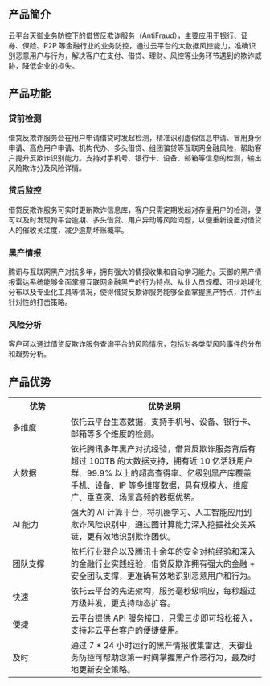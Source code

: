 ## 产品简介
云平台天御业务防控下的借贷反欺诈服务（AntiFraud），主要应用于银行、证券、保险、P2P 等金融行业的业务防控，通过云平台的大数据风控能力，准确识别恶意用户与行为，解决客户在支付、借贷、理财、风控等业务环节遇到的欺诈威胁，降低企业的损失。

## 产品功能
### 贷前检测
借贷反欺诈服务会在用户申请借贷时发起检测，精准识别虚假信息申请、冒用身份申请、高危用户申请、机构代办、多头借贷、组团骗贷等互联网金融风险，帮助客户提升反欺诈识别能力。支持对手机号、银行卡、设备、邮箱等信息的检测，输出风险欺诈分及风险详情。

### 贷后监控
借贷反欺诈服务可实时更新欺诈信息库，客户只需定期发起对存量用户的检测，便可以及时发现跨平台逾期、多头借贷、用户异动等风险问题，以便重新设置对借贷人的催收关注度，减少逾期坏账概率。

### 黑产情报
腾讯与互联网黑产对抗多年，拥有强大的情报收集和自动学习能力。天御的黑产情报雷达系统能够全面掌握互联网金融黑产的行为特点、从业人员规模、团伙地域化分布以及专业化工具等情况，使得借贷反欺诈服务能够全面掌握黑产特点，并作出针对性的打击策略。

### 风险分析
客户可以通过借贷反欺诈服务查询平台的风险情况，包括对各类型风险事件的分布和趋势分析。

## 产品优势

<table>
<tr>
<th width=100 >优势</th><th>优势说明</th>
</tr>
<tr>
<td>多维度</td>
<td>依托云平台生态数据，支持手机号、设备、银行卡、邮箱等多个维度的检测。</td>
</tr>
<tr>
<td>大数据</td>
<td>依托腾讯多年黑产对抗经验，借贷反欺诈服务背后有超过 100TB 的大数据支持，拥有近 10 亿活跃用户群、99.9% 以上的超高查得率、亿级别黑产库覆盖手机、设备、IP 等多维度数据，具有规模大、维度广、垂直深、场景高频的数据优势。</td>
</tr>
<tr>
<td>AI 能力</td>
<td>强大的 AI 计算平台，将机器学习、人工智能应用到欺诈风险识别中，通过图计算能力深入挖掘社交关系链，更有效地识别欺诈团伙。</td>
</tr>
<tr>
<td>团队支撑</td>
<td>依托行业联合以及腾讯十余年的安全对抗经验和深入的金融行业实践经验，借贷反欺诈拥有强大的金融 + 安全团队支撑，更准确有效地识别恶意用户和行为。</td>
</tr>
<tr>
<td>快速</td>
<td>依托云平台的先进架构，服务毫秒级响应，每秒超过万级并发，更支持动态扩容。</td>
</tr>
<tr>
<td>便捷</td>
<td>云平台提供 API 服务接口，只需三步即可轻松接入，支持非云平台客户的便捷使用。 </td>
</tr>
<tr>
<td>及时</td>
<td>通过 7 * 24 小时运行的黑产情报收集雷达，天御业务防控可帮助您第一时间掌握黑产作恶行为，最及时地更新安全策略。</td>
</tr>
</table>


